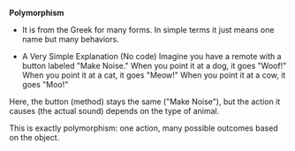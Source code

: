 **Polymorphism**

- It is from the Greek for many forms. In simple terms it just means one name but many behaviors.

- A Very Simple Explanation (No code)
  Imagine you have a remote with a button labeled "Make Noise."
  When you point it at a dog, it goes "Woof!"
  When you point it at a cat, it goes "Meow!"
  When you point it at a cow, it goes "Moo!"

Here, the button (method) stays the same ("Make Noise"), but the action it causes (the actual sound) depends on the type of animal.

This is exactly polymorphism: one action, many possible outcomes based on the object.
